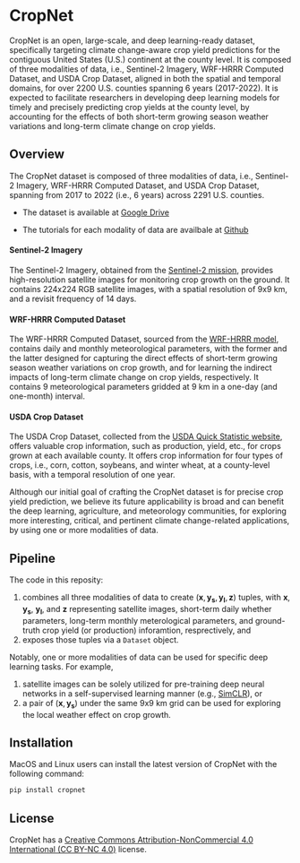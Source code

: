 # CropNet

CropNet is an open, large-scale, and deep learning-ready dataset, specifically targeting climate change-aware crop yield predictions for the contiguous United States (U.S.) continent at the county level. It is composed of three modalities of data, i.e., Sentinel-2 Imagery, WRF-HRRR Computed Dataset, and USDA Crop Dataset, aligned in both the spatial and temporal domains, for over 2200 U.S. counties spanning 6 years (2017-2022). It is expected to facilitate researchers in developing deep learning models for timely and precisely predicting crop yields at the county level, by accounting for the effects of both short-term growing season weather variations and long-term climate change on crop yields.



## Overview

The CropNet dataset is composed of three modalities of data, i.e., Sentinel-2 Imagery, WRF-HRRR Computed Dataset, and USDA Crop Dataset, spanning from 2017 to 2022 (i.e., 6 years) across 2291 U.S. counties. 

- The dataset is available at [Google Drive](https://drive.google.com/drive/folders/1Js98GAxf1LeAUTxP1JMZZIrKvyJStDgz)

- The tutorials for each modality of data are availbale at [Github](https://anonymous.4open.science/r/CropNet)

  

#### Sentinel-2 Imagery

The Sentinel-2 Imagery, obtained from the [Sentinel-2 mission](https://sentinel.esa.int/web/sentinel/missions/sentinel-2), provides high-resolution satellite images for monitoring crop growth on the ground. It contains 224x224 RGB satellite images, with a spatial resolution of 9x9 km, and a revisit frequency of 14 days. 

#### WRF-HRRR Computed Dataset

The WRF-HRRR Computed Dataset, sourced from the [WRF-HRRR model](https://home.chpc.utah.edu/~u0553130/Brian_Blaylock/hrrr_FAQ.html), contains daily and monthly meteorological parameters, with the former and the latter designed for capturing the direct effects of short-term growing season weather variations on crop growth, and for learning the indirect impacts of long-term climate change on crop yields, respectively. It contains 9 meteorological parameters gridded at 9 km in a one-day (and one-month) interval.

#### USDA Crop Dataset

The USDA Crop Dataset, collected from the [USDA Quick Statistic website](https://quickstats.nass.usda.gov/), offers valuable crop information, such as production, yield, etc., for crops grown at each available county. It offers crop information for four types of crops, i.e., corn, cotton, soybeans, and winter wheat, at a county-level basis, with a temporal resolution of one year.



Although our initial goal of crafting the CropNet dataset is for precise crop yield prediction, we believe its future applicability is broad and can benefit the deep learning, agriculture, and meteorology communities, for exploring more interesting, critical, and pertinent climate change-related applications, by using one or more modalities of data.



## Pipeline

The code in this reposity:

1. combines all three modalities of data to create $(\mathbf{x}, \mathbf{y_{s}}, \mathbf{y_{l}}, \mathbf{z})$ tuples, with $\mathbf{x}$, $\mathbf{y_{s}}$, $\mathbf{y_{l}}$, and $\mathbf{z}$ representing satellite images, short-term daily whether parameters, long-term monthly meterological parameters, and ground-truth crop yield (or production) inforamtion, resprectively, and
2. exposes those tuples via a `Dataset` object.

Notably, one or more modalities of data can be used for specific deep learning tasks. For example,

1. satellite images can be solely utilized for pre-training deep neural networks in a self-supervised learning manner (e.g., [SimCLR](https://arxiv.org/pdf/2002.05709.pdf)), or
2. a pair of $(\mathbf{x}, \mathbf{y_{s}})$ under the same 9x9 km grid can be used for exploring the local weather effect on crop growth.



## Installation

MacOS and Linux users can install the latest version of CropNet with the following command:

```python
pip install cropnet
```



## License

CropNet has a [Creative Commons Attribution-NonCommercial 4.0 International (CC BY-NC 4.0)](https://creativecommons.org/licenses/by-nc/4.0/) license.